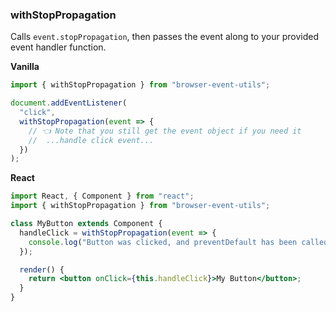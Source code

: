 ### withStopPropagation

Calls `event.stopPropagation`, then passes the event along to your provided event handler function.

**Vanilla**

```js
import { withStopPropagation } from "browser-event-utils";

document.addEventListener(
  "click",
  withStopPropagation(event => {
    // 👈 Note that you still get the event object if you need it
    //  ...handle click event...
  })
);
```

**React**

```jsx
import React, { Component } from "react";
import { withStopPropagation } from "browser-event-utils";

class MyButton extends Component {
  handleClick = withStopPropagation(event => {
    console.log("Button was clicked, and preventDefault has been called!");
  });

  render() {
    return <button onClick={this.handleClick}>My Button</button>;
  }
}
```
